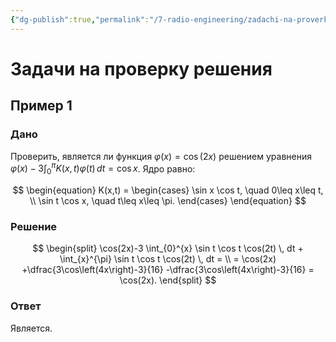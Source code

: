 ```yaml
---
{"dg-publish":true,"permalink":"/7-radio-engineering/zadachi-na-proverku-resheniya/","title":"Задачи на проверку решения"}
---
```



# Задачи на проверку решения

## Пример 1

### Дано

Проверить, является ли функция $\varphi(x)=\cos(2x)$ решением уравнения $\displaystyle \varphi(x)-3\int_{0}^{\pi} K(x,t)\varphi(t) \, dt=\cos x$. Ядро равно:

$$
\begin{equation}
K(x,t) =
\begin{cases}
\sin x \cos t, \quad 0\leq x\leq t, \\
\sin t \cos x, \quad t\leq x\leq \pi.
\end{cases}
\end{equation}
$$

### Решение

$$
\begin{split}
\cos(2x)-3 \int_{0}^{x} \sin t \cos t \cos(2t) \, dt + \int_{x}^{\pi} \sin t \cos t \cos(2t) \, dt = \\
= \cos(2x) +\dfrac{3\cos\left(4x\right)-3}{16} -\dfrac{3\cos\left(4x\right)-3}{16} = \cos(2x).
\end{split}
$$

### Ответ

Является.